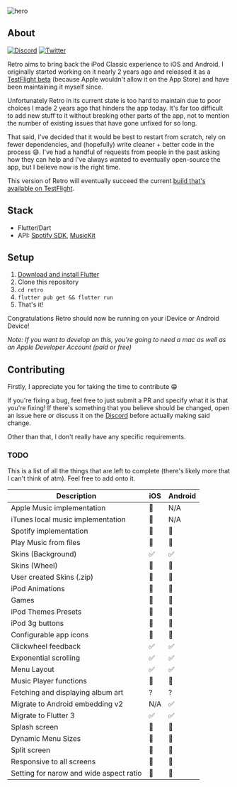 ![hero](https://i.imgur.com/GFJhfkk.png)

## About

[![Discord](https://badgen.net/discord/members/6v9TEhn)](https://discord.retromusic.co/)
[![Twitter](https://badgen.net/twitter/follow/retro_mp3)](https://twitter.com/retro_mp3)


Retro aims to bring back the iPod Classic experience to iOS and Android. I originally started working on it nearly 2 years ago and released it as a [TestFlight beta](https://beta.retromusic.co) (because Apple wouldn't allow it on the App Store) and have been maintaining it myself since.

Unfortunately Retro in its current state is too hard to maintain due to poor choices I made 2 years ago that hinders the app today. It's far too difficult to add new stuff to it without breaking other parts of the app, not to mention the number of existing issues that have gone unfixed for so long.

That said, I've decided that it would be best to restart from scratch, rely on fewer dependencies, and (hopefully) write cleaner + better code in the process 😅. I've had a handful of requests from people in the past asking how they can help and I've always wanted to eventually open-source the app, but I believe now is the right time.

This version of Retro will eventually succeed the current [build that's available on TestFlight](https://beta.retromusic.co).

## Stack

* Flutter/Dart
* API: [Spotify SDK](https://github.com/brim-borium/spotify_sdk), [MusicKit](https://github.com/iberatkaya/playify)

## Setup

1. [Download and install Flutter](https://docs.flutter.dev/get-started/install)
2. Clone this repository
3. ```cd retro```
4. ```flutter pub get && flutter run```
5. That's it!

Congratulations Retro should now be running on your iDevice or Android Device!

_Note: If you want to develop on this, you're going to need a mac as well as an Apple Developer Account (paid or free)_

## Contributing

Firstly, I appreciate you for taking the time to contribute 😁

If you're fixing a bug, feel free to just submit a PR and specify what it is that you're fixing! If there's something that you believe should be changed, open an issue here or discuss it on the [Discord](https://discord.retromusic.co) before actually making said change.

Other than that, I don't really have any specific requirements.

### TODO
This is a list of all the things that are left to complete (there's likely more that I can't think of atm). Feel free to add onto it.

| Description  | iOS | Android |
|---|---|---|
| Apple Music implementation | 🚧 | N/A |
| iTunes local music implementation | 🚧 | N/A |
| Spotify implementation | 🚧 | 🚧 |
| Play Music from files | 🚧 | 🚧 |
| Skins (Background) | ✅ | ✅ |
| Skins (Wheel) | 🚧 | 🚧 |
| User created Skins (.zip) | 🚧 | 🚧 |
| iPod Animations | 🚧 | 🚧 |
| Games | 🚧 | 🚧 |
| iPod Themes Presets | 🚧 | 🚧 |
| iPod 3g buttons | 🚧 | 🚧 |
| Configurable app icons | 🚧 | 🚧 |
| Clickwheel feedback | ✅ | ✅ |
| Exponential scrolling | ✅ | ✅ |
| Menu Layout | ✅ | ✅ |
| Music Player functions | 🚧 | 🚧 |
| Fetching and displaying album art | ? | ? |
| Migrate to Android embedding v2 | N/A | ✅ |
| Migrate to Flutter 3 | ✅ | ✅ |
| Splash screen | 🚧 | 🚧 |
| Dynamic Menu Sizes | 🚧 | 🚧 |
| Split screen | 🚧 | 🚧 |
| Responsive to all screens | 🚧 | 🚧 |
| Setting for narow and wide aspect ratio | 🚧 | 🚧 |
